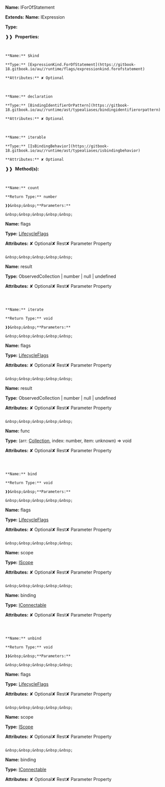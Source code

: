 **Name:** IForOfStatement

**Extends:** **Name:** IExpression

**Type:**

❱❱&nbsp;&nbsp;**Properties:**

&nbsp;&nbsp;&nbsp;&nbsp;&nbsp;
```
**Name:** $kind

**Type:** [ExpressionKind.ForOfStatement](https://gitbook-18.gitbook.io/au//runtime/flags/expressionkind.forofstatement)

**Attributes:** ✘ Optional

```

&nbsp;&nbsp;&nbsp;&nbsp;&nbsp;
```
**Name:** declaration

**Type:** [BindingIdentifierOrPattern](https://gitbook-18.gitbook.io/au//runtime/ast/typealiases/bindingidentifierorpattern)

**Attributes:** ✘ Optional

```

&nbsp;&nbsp;&nbsp;&nbsp;&nbsp;
```
**Name:** iterable

**Type:** [IsBindingBehavior](https://gitbook-18.gitbook.io/au//runtime/ast/typealiases/isbindingbehavior)

**Attributes:** ✘ Optional

```

❱❱&nbsp;&nbsp;**Method(s):**

&nbsp;&nbsp;&nbsp;&nbsp;&nbsp;
```
**Name:** count

**Return Type:** number

❱❱&nbsp;&nbsp;**Parameters:**

&nbsp;&nbsp;&nbsp;&nbsp;&nbsp;
```
**Name:** flags

**Type:** [LifecycleFlags](https://gitbook-18.gitbook.io/au//runtime/flags/enums/lifecycleflags)

**Attributes:** ✘ Optional✘ Rest✘ Parameter Property

```

&nbsp;&nbsp;&nbsp;&nbsp;&nbsp;
```
**Name:** result

**Type:** ObservedCollection | number | null | undefined

**Attributes:** ✘ Optional✘ Rest✘ Parameter Property

```

```

&nbsp;&nbsp;&nbsp;&nbsp;&nbsp;
```
**Name:** iterate

**Return Type:** void

❱❱&nbsp;&nbsp;**Parameters:**

&nbsp;&nbsp;&nbsp;&nbsp;&nbsp;
```
**Name:** flags

**Type:** [LifecycleFlags](https://gitbook-18.gitbook.io/au//runtime/flags/enums/lifecycleflags)

**Attributes:** ✘ Optional✘ Rest✘ Parameter Property

```

&nbsp;&nbsp;&nbsp;&nbsp;&nbsp;
```
**Name:** result

**Type:** ObservedCollection | number | null | undefined

**Attributes:** ✘ Optional✘ Rest✘ Parameter Property

```

&nbsp;&nbsp;&nbsp;&nbsp;&nbsp;
```
**Name:** func

**Type:** (arr: [Collection](https://gitbook-18.gitbook.io/au//runtime/observation/typealiases/collection), index: number, item: unknown) => void

**Attributes:** ✘ Optional✘ Rest✘ Parameter Property

```

```

&nbsp;&nbsp;&nbsp;&nbsp;&nbsp;
```
**Name:** bind

**Return Type:** void

❱❱&nbsp;&nbsp;**Parameters:**

&nbsp;&nbsp;&nbsp;&nbsp;&nbsp;
```
**Name:** flags

**Type:** [LifecycleFlags](https://gitbook-18.gitbook.io/au//runtime/flags/enums/lifecycleflags)

**Attributes:** ✘ Optional✘ Rest✘ Parameter Property

```

&nbsp;&nbsp;&nbsp;&nbsp;&nbsp;
```
**Name:** scope

**Type:** [IScope](https://gitbook-18.gitbook.io/au//runtime/observation/interfaces/iscope)

**Attributes:** ✘ Optional✘ Rest✘ Parameter Property

```

&nbsp;&nbsp;&nbsp;&nbsp;&nbsp;
```
**Name:** binding

**Type:** [IConnectable](https://gitbook-18.gitbook.io/au//runtime/ast/interfaces/iconnectable)

**Attributes:** ✘ Optional✘ Rest✘ Parameter Property

```

```

&nbsp;&nbsp;&nbsp;&nbsp;&nbsp;
```
**Name:** unbind

**Return Type:** void

❱❱&nbsp;&nbsp;**Parameters:**

&nbsp;&nbsp;&nbsp;&nbsp;&nbsp;
```
**Name:** flags

**Type:** [LifecycleFlags](https://gitbook-18.gitbook.io/au//runtime/flags/enums/lifecycleflags)

**Attributes:** ✘ Optional✘ Rest✘ Parameter Property

```

&nbsp;&nbsp;&nbsp;&nbsp;&nbsp;
```
**Name:** scope

**Type:** [IScope](https://gitbook-18.gitbook.io/au//runtime/observation/interfaces/iscope)

**Attributes:** ✘ Optional✘ Rest✘ Parameter Property

```

&nbsp;&nbsp;&nbsp;&nbsp;&nbsp;
```
**Name:** binding

**Type:** [IConnectable](https://gitbook-18.gitbook.io/au//runtime/ast/interfaces/iconnectable)

**Attributes:** ✘ Optional✘ Rest✘ Parameter Property

```

```


